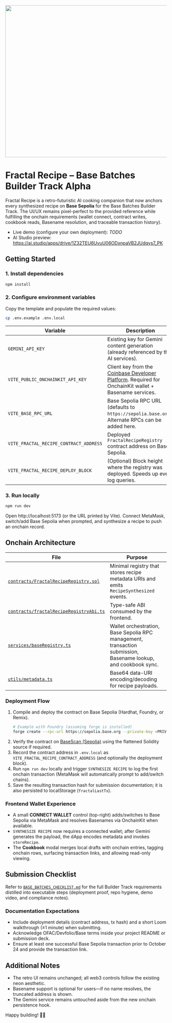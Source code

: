 <div align="center">
  <img width="1200" height="475" alt="Fractal Recipe UI" src="https://github.com/user-attachments/assets/0aa67016-6eaf-458a-adb2-6e31a0763ed6" />
</div>

# Fractal Recipe – Base Batches Builder Track Alpha

Fractal Recipe is a retro-futuristic AI cooking companion that now anchors every synthesized recipe on **Base Sepolia** for the Base Batches Builder Track. The UI/UX remains pixel-perfect to the provided reference while fulfilling the onchain requirements (wallet connect, contract writes, cookbook reads, Basename resolution, and traceable transaction history).

- Live demo (configure your own deployment): _TODO_
- AI Studio preview: https://ai.studio/apps/drive/1Z32TEU6UvuU06ODxnpaVB2JUdqys7_PK

## Getting Started

### 1. Install dependencies

```bash
npm install
```

### 2. Configure environment variables

Copy the template and populate the required values:

```bash
cp .env.example .env.local
```

| Variable | Description |
| --- | --- |
| `GEMINI_API_KEY` | Existing key for Gemini content generation (already referenced by the AI services). |
| `VITE_PUBLIC_ONCHAINKIT_API_KEY` | Client key from the [Coinbase Developer Platform](https://portal.cdp.coinbase.com/). Required for OnchainKit wallet + Basename services. |
| `VITE_BASE_RPC_URL` | Base Sepolia RPC URL (defaults to `https://sepolia.base.org`). Alternate RPCs can be added here. |
| `VITE_FRACTAL_RECIPE_CONTRACT_ADDRESS` | Deployed `FractalRecipeRegistry` contract address on Base Sepolia. |
| `VITE_FRACTAL_RECIPE_DEPLOY_BLOCK` | (Optional) Block height where the registry was deployed. Speeds up event log queries. |

### 3. Run locally

```bash
npm run dev
```

Open http://localhost:5173 (or the URL printed by Vite). Connect MetaMask, switch/add Base Sepolia when prompted, and synthesize a recipe to push an onchain record.

## Onchain Architecture

| File | Purpose |
| --- | --- |
| [`contracts/FractalRecipeRegistry.sol`](contracts/FractalRecipeRegistry.sol) | Minimal registry that stores recipe metadata URIs and emits `RecipeSynthesized` events. |
| [`contracts/fractalRecipeRegistryAbi.ts`](contracts/fractalRecipeRegistryAbi.ts) | Type-safe ABI consumed by the frontend. |
| [`services/baseRegistry.ts`](services/baseRegistry.ts) | Wallet orchestration, Base Sepolia RPC management, transaction submission, Basename lookup, and cookbook sync. |
| [`utils/metadata.ts`](utils/metadata.ts) | Base64 data-URI encoding/decoding for recipe payloads. |

### Deployment Flow

1. Compile and deploy the contract on Base Sepolia (Hardhat, Foundry, or Remix).
   ```bash
   # Example with Foundry (assuming forge is installed)
   forge create --rpc-url https://sepolia.base.org --private-key <PRIVATE_KEY> contracts/FractalRecipeRegistry.sol:FractalRecipeRegistry
   ```
2. Verify the contract on [BaseScan (Sepolia)](https://sepolia.basescan.org/verifyContract) using the flattened Solidity source if required.
3. Record the contract address in `.env.local` as `VITE_FRACTAL_RECIPE_CONTRACT_ADDRESS` (and optionally the deployment block).
4. Run `npm run dev` locally and trigger `SYNTHESIZE RECIPE` to log the first onchain transaction (MetaMask will automatically prompt to add/switch chains).
5. Save the resulting transaction hash for submission documentation; it is also persisted to localStorage (`fractalLastTx`).

### Frontend Wallet Experience

- A small **CONNECT WALLET** control (top-right) adds/switches to Base Sepolia via MetaMask and resolves Basenames via OnchainKit when available.
- `SYNTHESIZE RECIPE` now requires a connected wallet; after Gemini generates the payload, the dApp encodes metadata and invokes `storeRecipe`.
- The **Cookbook** modal merges local drafts with onchain entries, tagging onchain rows, surfacing transaction links, and allowing read-only viewing.

## Submission Checklist

Refer to [`BASE_BATCHES_CHECKLIST.md`](BASE_BATCHES_CHECKLIST.md) for the full Builder Track requirements distilled into executable steps (deployment proof, repo hygiene, demo video, and compliance notes).

### Documentation Expectations

- Include deployment details (contract address, tx hash) and a short Loom walkthrough (≥1 minute) when submitting.
- Acknowledge OFAC/Devfolio/Base terms inside your project README or submission deck.
- Ensure at least one successful Base Sepolia transaction prior to October 24 and provide the transaction link.

## Additional Notes

- The retro UI remains unchanged; all web3 controls follow the existing neon aesthetic.
- Basename support is optional for users—if no name resolves, the truncated address is shown.
- The Gemini service remains untouched aside from the new onchain persistence hook.

Happy building! 🧪✨
